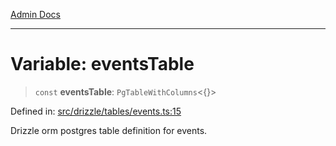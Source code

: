 [Admin Docs](/)

***

# Variable: eventsTable

> `const` **eventsTable**: `PgTableWithColumns`\<\{\}\>

Defined in: [src/drizzle/tables/events.ts:15](https://github.com/syedali237/talawa-api/blob/1ea81b2cbc70edeabb13ce54739da6a490530cde/src/drizzle/tables/events.ts#L15)

Drizzle orm postgres table definition for events.
